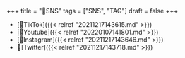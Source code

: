 +++
title = "🔖SNS"
tags = ["SNS", "TAG"]
draft = false
+++

-   [📝TikTok]({{< relref "20211217143615.md" >}})
-   [📝Youtube]({{< relref "20220107141801.md" >}})
-   [📝Instagram]({{< relref "20211217143646.md" >}})
-   📝[Twitter]({{< relref "20211217143718.md" >}})
